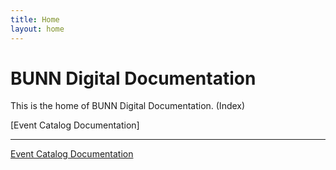 ```yaml
---
title: Home
layout: home
---
```


# BUNN Digital Documentation

This is the home of BUNN Digital Documentation. (Index)

[Event Catalog Documentation]

----

[Event Catalog Documentation](events/README.md)
